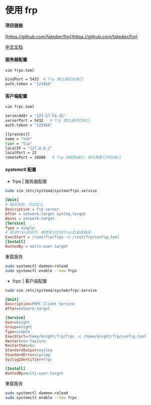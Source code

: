 # 使用 frp

#### 项目链接

[https://github.com/fatedier/frp](https://github.com/fatedier/frp)

[中文文档](https://gofrp.org/zh-cn/)

#### 服务器配置

```bash
vim frps.toml
```

```bash
bindPort = 5432  # frp 建立通讯的端口
auth.token = "123456"
```

#### 客户端配置

```bash
vim frpc.toml
```

```bash
serverAddr = "123.57.54.42"
serverPort = 5432   # frp 建立通讯的端口
auth.token = "123456"

[[proxies]]
name = "ssh"
type = "tcp"
localIP = "127.0.0.1"
localPort = 22
remotePort = 10086   # frp 映射的端口，VPS需要打开的端口
```

#### systemctl 配置

* frps | 服务器配置

```bash
sudo vim /etc/systemd/system/frps.service
```

```ini
[Unit]
# 服务名称，可自定义
Description = frp server
After = network.target syslog.target
Wants = network.target
[Service]
Type = simple
# 启动frps的命令，需修改为您的frps的安装路径
ExecStart = /root/frp/frps -c /root/frp/config.toml
[Install]
WantedBy = multi-user.target
```

重载服务

```bash
sudo systemctl daemon-reload
sudo systemctl enable --now frps
```

* frpc | 客户端配置

```bash
sudo vim /etc/systemd/system/frpc.service
```

```ini
[Unit]
Description=FRPC Client Service
After=network.target

[Service]
User=knight
Group=knight
Type=simple
ExecStart=/home/knight/frp/frpc -c /home/knight/frp/config.toml
Restart=on-failure
RestartSec=5s
StandardOutput=syslog
StandardError=syslog
SyslogIdentifier=frpc

[Install]
WantedBy=multi-user.target
```

重载服务

```bash
sudo systemctl daemon-reload
sudo systemctl enable --now frpc
```